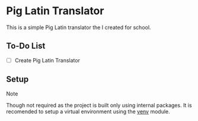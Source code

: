 # Pig Latin Translator

This is a simple Pig Latin translator the I created for school.

## To-Do List

- [ ] Create Pig Latin Translator

## Setup

> [!NOTE]
> Though not required as the project is built only using internal packages.
> It is recomended to setup a virtual environment using the [venv](https://docs.python.org/3/library/venv.html) module.
